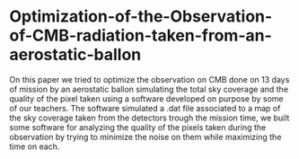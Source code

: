 # Optimization-of-the-Observation-of-CMB-radiation-taken-from-an-aerostatic-ballon
On this paper we tried to optimize the observation on CMB done on 13 days of mission by an aerostatic ballon simulating the total sky coverage and the quality of the pixel taken using a software developed on purpose by some of our teachers.
The software simulated a .dat file associated to a map of the sky coverage taken from the detectors trough the mission time, we built some software for analyzing the quality of the pixels taken during the observation by trying to minimize the noise on them while maximizing the time on each.
